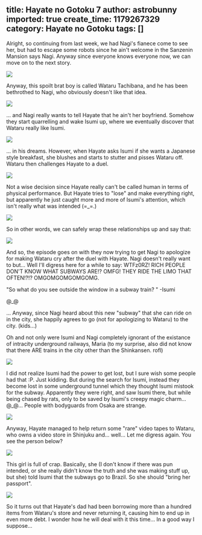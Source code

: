 title: Hayate no Gotoku 7
author: astrobunny
imported: true
create_time: 1179267329
category: Hayate no Gotoku
tags: []
---
Alright, so continuing from last week, we had Nagi's fianece come to see her, but had to escape some robots since he ain't welcome in the Sanzenin Mansion says Nagi. Anyway since everyone knows everyone now, we can move on to the next story.  
  
 ![](wp-images/old/albums/hayate/wataru.png)  
<!--more-->  
Anyway, this spoilt brat boy is called Wataru Tachibana, and he has been bethrothed to Nagi, who obviously doesn't like that idea.  
  
 ![](wp-images/old/albums/hayate/nagiangry.png)  
  
... and Nagi really wants to tell Hayate that he ain't her boyfriend. Somehow they start quarrelling and wake Isumi up, where we eventually discover that Wataru really like Isumi.  
  
 ![](wp-images/old/albums/hayate/watarutoisumi.png)  
  
... in his dreams. However, when Hayate asks Isumi if she wants a Japanese style breakfast, she blushes and starts to stutter and pisses Wataru off. Wataru then challenges Hayate to a duel.  
  
 ![](wp-images/old/albums/hayate/medeival.png)  
  
Not a wise decision since Hayate really can't be called human in terms of physical performance. But Hayate tries to "lose" and make everything right, but apparently he just caught more and more of Isumi's attention, which isn't really what was intended (=\_=.)  
  
 ![](wp-images/old/albums/hayate/hayatecatch.png)  
  
So in other words, we can safely wrap these relationships up and say that:  
  
 ![](wp-images/old/albums/hayate/relations.png)  
  
And so, the episode goes on with they now trying to get Nagi to apologize for making Wataru cry after the duel with Hayate. Nagi doesn't really want to but... Well I'll digress here for a while to say: WTFz0RZ! RICH PEOPLE DON'T KNOW WHAT SUBWAYS ARE!? OMFG! THEY RIDE THE LIMO THAT OFTEN!?!? OMGOMGOMGOMGOMG.  
  
"So what do you see outside the window in a subway train? " -Isumi  
  
@\_@  
  
... Anyway, since Nagi heard about this new "subway" that she can ride on in the city, she happily agrees to go (not for apologizing to Wataru) to the city. (kids...)  
  
Oh and not only were Isumi and Nagi completely ignorant of the existance of intracity underground railways, Maria (to my surprise, also did not know that there ARE trains in the city other than the Shinkansen. rofl)  
  
 ![](wp-images/old/albums/hayate/lost.png)  
  
I did not realize Isumi had the power to get lost, but I sure wish some people had that :P. Just kidding. But during the search for Isumi, instead they become lost in some underground tunnel which they thought Isumi mistook for the subway. Apparently they were right, and saw Isumi there, but while being chased by rats, only to be saved by Isumi's creepy magic charm... @\_@... People with bodyguards from Osaka are strange.  
  
 ![](wp-images/old/albums/hayate/charm.png)  
  
Anyway, Hayate managed to help return some "rare" video tapes to Wataru, who owns a video store in Shinjuku and... well... Let me digress again. You see the person below?  
  
 ![](wp-images/old/albums/hayate/whatsherface.png)  
  
This girl is full of crap. Basically, she (I don't know if there was pun intended, or she really didn't know the truth and she was making stuff up, but she) told Isumi that the subways go to Brazil. So she should "bring her passport".  
  
 ![](wp-images/old/albums/hayate/passport.png)  
  
So it turns out that Hayate's dad had been borrowing more than a hundred items from Wataru's store and never returning it, causing him to end up in even more debt. I wonder how he will deal with it this time... In a good way I suppose...

